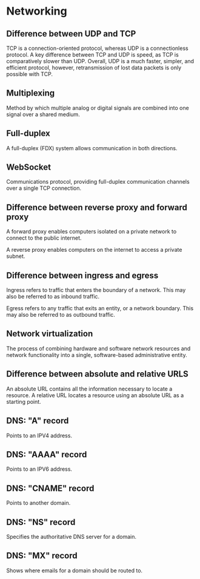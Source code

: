 # Networking

## Difference between UDP and TCP

TCP is a connection-oriented protocol, whereas UDP is a connectionless protocol.
A key difference between TCP and UDP is speed, as TCP is comparatively slower than UDP.
Overall, UDP is a much faster, simpler, and efficient protocol, however, retransmission of lost data packets is only
possible with TCP.

## Multiplexing

Method by which multiple analog or digital signals are combined into one signal over a shared medium.

## Full-duplex

A full-duplex (FDX) system allows communication in both directions.

## WebSocket

Communications protocol, providing full-duplex communication channels over a single TCP connection.

## Difference between reverse proxy and forward proxy

A forward proxy enables computers isolated on a private network to connect to the public internet.

A reverse proxy enables computers on the internet to access a private subnet.

## Difference between ingress and egress

Ingress refers to traffic that enters the boundary of a network. This may also be referred to as inbound traffic.

Egress refers to any traffic that exits an entity, or a network boundary. This may also be referred to as outbound
traffic.

## Network virtualization

The process of combining hardware and software network resources and network functionality into a single, software-based
administrative entity.

## Difference between absolute and relative URLS

An absolute URL contains all the information necessary to locate a resource. A relative URL locates a resource using an absolute URL as a starting point.

## DNS: "A" record

Points to an IPV4 address.

## DNS: "AAAA" record

Points to an IPV6 address.

## DNS: "CNAME" record

Points to another domain.

## DNS: "NS" record

Specifies the authoritative DNS server for a domain.

## DNS: "MX" record

Shows where emails for a domain should be routed to.
